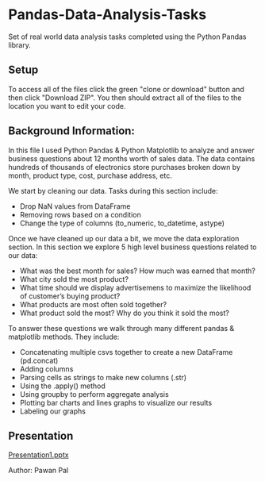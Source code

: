 # Pandas-Data-Analysis-Tasks
Set of real world data analysis tasks completed using the Python Pandas library.

## Setup

To access all of the files click the green "clone or download" button and then click "Download ZIP". You then should extract all of the files to the location you want to edit your code.

## Background Information:

In this file I used Python Pandas & Python Matplotlib to analyze and answer business questions about 12 months worth of sales data. The data contains hundreds of thousands of electronics store purchases broken down by month, product type, cost, purchase address, etc. 

We start by cleaning our data. Tasks during this section include:
- Drop NaN values from DataFrame
- Removing rows based on a condition
- Change the type of columns (to_numeric, to_datetime, astype)

Once we have cleaned up our data a bit, we move the data exploration section. In this section we explore 5 high level business questions related to our data:
- What was the best month for sales? How much was earned that month?
- What city sold the most product?
- What time should we display advertisemens to maximize the likelihood of customer’s buying product?
- What products are most often sold together?
- What product sold the most? Why do you think it sold the most?

To answer these questions we walk through many different pandas & matplotlib methods. They include:
- Concatenating multiple csvs together to create a new DataFrame (pd.concat)
- Adding columns
- Parsing cells as strings to make new columns (.str)
- Using the .apply() method
- Using groupby to perform aggregate analysis
- Plotting bar charts and lines graphs to visualize our results
- Labeling our graphs

## Presentation

[Presentation1.pptx](https://github.com/Pawan-Paul/Pyhton_projects/files/14308760/Presentation1.pptx)


Author: Pawan Pal
